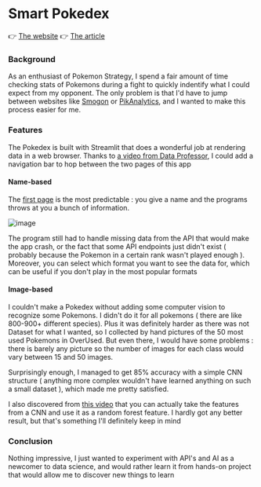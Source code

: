 # Smart Pokedex

:point_right: [The website](https://share.streamlit.io/brice-vergnou/pokedex/name.py)
:point_right: [The article](https://medium.com/@brice.vergnou/how-to-easily-scrap-numerical-data-or-find-an-api-endpoint-3590d26ce4b3)

### Background

As an enthusiast of Pokemon Strategy, I spend a fair amount of time checking stats of Pokemons during a fight to quickly indentify what I could expect from my opponent. The only problem is that I'd have to jump between websites like [Smogon](https://www.smogon.com/dex/ss/formats/ou/) or [PikAnalytics](https://www.pikalytics.com/pokedex/gen8ou), and I wanted to make this process easier for me. 

### Features

The Pokedex is built with Streamlit that does a wonderful job at rendering data in a web browser. Thanks to [a video from Data Professor](https://www.youtube.com/watch?v=hoPvOIJvrb8), I could add a navigation bar to hop between the two pages of this app

#### Name-based

The [first page](https://share.streamlit.io/brice-vergnou/pokedex/name.py) is the most predictable : you give a name and the programs throws at you a bunch of information. 

![image](https://user-images.githubusercontent.com/86613710/149523546-4278abf4-8cd6-44f9-ae46-a452dfcc2b29.png)

The program still had to handle missing data from the API that would make the app crash, or the fact that some API endpoints just didn't exist ( probably because the Pokemon in a certain rank wasn't played enough ). Moreover, you can select which format you want to see the data for, which can be useful if you don't play in the most popular formats



#### Image-based

I couldn't make a Pokedex without adding some computer vision to recognize some Pokemons. I didn't do it for all pokemons ( there are like 800-900+ different species). Plus it was definitely harder as there was not Dataset for what I wanted, so I collected by hand pictures of the 50 most used Pokemons in OverUsed. But even there, I would have some problems : there is barely any picture so the number of images for each class would vary between 15 and 50 images.



Surprisingly enough, I managed to get 85% accuracy with a simple CNN structure ( anything more complex wouldn't have learned anything on such a small dataset ), which made me pretty satisfied.



I also discovered from [this video](https://www.youtube.com/watch?v=9GzfUzJeyi0) that you can actually take the features from a CNN and use it as a random forest feature. I hardly got any better result, but that's something I'll definitely keep in mind



### Conclusion

Nothing impressive, I just wanted to experiment with API's and AI as a newcomer to data science, and would rather learn it from hands-on project that would allow me to discover new things to learn
